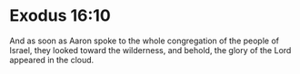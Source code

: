 # Exodus 16:10

And as soon as Aaron spoke to the whole congregation of the people of Israel, they looked toward the wilderness, and behold, the glory of the Lord appeared in the cloud.
